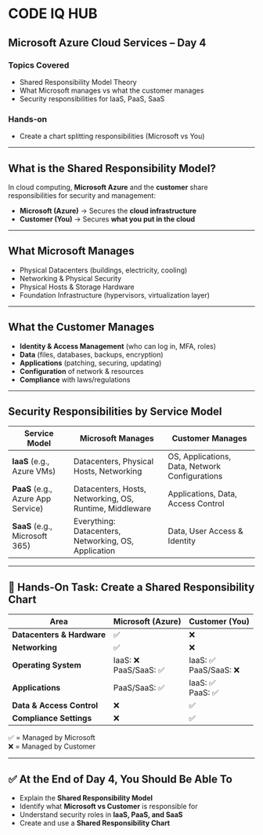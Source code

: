 # CODE IQ HUB  

## Microsoft Azure Cloud Services – Day 4  

### Topics Covered  
- Shared Responsibility Model Theory  
- What Microsoft manages vs what the customer manages  
- Security responsibilities for IaaS, PaaS, SaaS  

### Hands-on  
- Create a chart splitting responsibilities (Microsoft vs You)  

---

## What is the Shared Responsibility Model?  

In cloud computing, **Microsoft Azure** and the **customer** share responsibilities for security and management:  

- **Microsoft (Azure)** → Secures the **cloud infrastructure**  
- **Customer (You)** → Secures **what you put in the cloud**  

---

## What Microsoft Manages  
- Physical Datacenters (buildings, electricity, cooling)  
- Networking & Physical Security  
- Physical Hosts & Storage Hardware  
- Foundation Infrastructure (hypervisors, virtualization layer)  

---

## What the Customer Manages  
- **Identity & Access Management** (who can log in, MFA, roles)  
- **Data** (files, databases, backups, encryption)  
- **Applications** (patching, securing, updating)  
- **Configuration** of network & resources  
- **Compliance** with laws/regulations  

---

## Security Responsibilities by Service Model  

| Service Model | Microsoft Manages | Customer Manages |
|--------------|------------------|-----------------|
| **IaaS** (e.g., Azure VMs) | Datacenters, Physical Hosts, Networking | OS, Applications, Data, Network Configurations |
| **PaaS** (e.g., Azure App Service) | Datacenters, Hosts, Networking, OS, Runtime, Middleware | Applications, Data, Access Control |
| **SaaS** (e.g., Microsoft 365) | Everything: Datacenters, Networking, OS, Application | Data, User Access & Identity |

---

## 📝 Hands-On Task: Create a Shared Responsibility Chart  

| Area | Microsoft (Azure) | Customer (You) |
|------|------------------|----------------|
| **Datacenters & Hardware** | ✅ | ❌ |
| **Networking** | ✅ | ❌ |
| **Operating System** | IaaS: ❌ <br> PaaS/SaaS: ✅ | IaaS: ✅ <br> PaaS/SaaS: ❌ |
| **Applications** | PaaS/SaaS: ✅ | IaaS: ✅ <br> PaaS: ✅ |
| **Data & Access Control** | ❌ | ✅ |
| **Compliance Settings** | ❌ | ✅ |

✅ = Managed by Microsoft  
❌ = Managed by Customer  

---

## ✅ At the End of Day 4, You Should Be Able To  
- Explain the **Shared Responsibility Model**  
- Identify what **Microsoft vs Customer** is responsible for  
- Understand security roles in **IaaS, PaaS, and SaaS**  
- Create and use a **Shared Responsibility Chart**  
